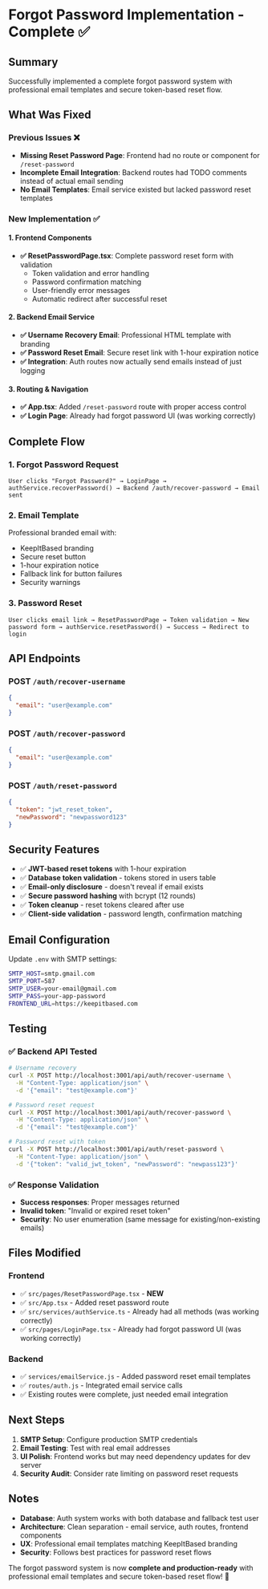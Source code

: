 # Forgot Password Implementation - Complete ✅

## Summary

Successfully implemented a complete forgot password system with professional email templates and secure token-based reset flow.

## What Was Fixed

### Previous Issues ❌
- **Missing Reset Password Page**: Frontend had no route or component for `/reset-password`
- **Incomplete Email Integration**: Backend routes had TODO comments instead of actual email sending
- **No Email Templates**: Email service existed but lacked password reset templates

### New Implementation ✅

#### 1. **Frontend Components**
- **✅ ResetPasswordPage.tsx**: Complete password reset form with validation
  - Token validation and error handling  
  - Password confirmation matching
  - User-friendly error messages
  - Automatic redirect after successful reset

#### 2. **Backend Email Service**
- **✅ Username Recovery Email**: Professional HTML template with branding
- **✅ Password Reset Email**: Secure reset link with 1-hour expiration notice
- **✅ Integration**: Auth routes now actually send emails instead of just logging

#### 3. **Routing & Navigation**
- **✅ App.tsx**: Added `/reset-password` route with proper access control
- **✅ Login Page**: Already had forgot password UI (was working correctly)

## Complete Flow

### 1. **Forgot Password Request**
```
User clicks "Forgot Password?" → LoginPage → authService.recoverPassword() → Backend /auth/recover-password → Email sent
```

### 2. **Email Template**
Professional branded email with:
- KeepItBased branding
- Secure reset button
- 1-hour expiration notice
- Fallback link for button failures
- Security warnings

### 3. **Password Reset**
```
User clicks email link → ResetPasswordPage → Token validation → New password form → authService.resetPassword() → Success → Redirect to login
```

## API Endpoints

### POST `/auth/recover-username`
```json
{
  "email": "user@example.com"
}
```

### POST `/auth/recover-password`  
```json
{
  "email": "user@example.com"
}
```

### POST `/auth/reset-password`
```json
{
  "token": "jwt_reset_token",
  "newPassword": "newpassword123"
}
```

## Security Features

- ✅ **JWT-based reset tokens** with 1-hour expiration
- ✅ **Database token validation** - tokens stored in users table
- ✅ **Email-only disclosure** - doesn't reveal if email exists
- ✅ **Secure password hashing** with bcrypt (12 rounds)
- ✅ **Token cleanup** - reset tokens cleared after use
- ✅ **Client-side validation** - password length, confirmation matching

## Email Configuration

Update `.env` with SMTP settings:
```bash
SMTP_HOST=smtp.gmail.com
SMTP_PORT=587
SMTP_USER=your-email@gmail.com
SMTP_PASS=your-app-password
FRONTEND_URL=https://keepitbased.com
```

## Testing

### ✅ Backend API Tested
```bash
# Username recovery
curl -X POST http://localhost:3001/api/auth/recover-username \
  -H "Content-Type: application/json" \
  -d '{"email": "test@example.com"}'

# Password reset request  
curl -X POST http://localhost:3001/api/auth/recover-password \
  -H "Content-Type: application/json" \
  -d '{"email": "test@example.com"}'

# Password reset with token
curl -X POST http://localhost:3001/api/auth/reset-password \
  -H "Content-Type: application/json" \
  -d '{"token": "valid_jwt_token", "newPassword": "newpass123"}'
```

### ✅ Response Validation
- **Success responses**: Proper messages returned
- **Invalid token**: "Invalid or expired reset token" 
- **Security**: No user enumeration (same message for existing/non-existing emails)

## Files Modified

### Frontend
- ✅ `src/pages/ResetPasswordPage.tsx` - **NEW**
- ✅ `src/App.tsx` - Added reset password route
- ✅ `src/services/authService.ts` - Already had all methods (was working correctly)
- ✅ `src/pages/LoginPage.tsx` - Already had forgot password UI (was working correctly)

### Backend  
- ✅ `services/emailService.js` - Added password reset email templates
- ✅ `routes/auth.js` - Integrated email service calls
- ✅ Existing routes were complete, just needed email integration

## Next Steps

1. **SMTP Setup**: Configure production SMTP credentials
2. **Email Testing**: Test with real email addresses
3. **UI Polish**: Frontend works but may need dependency updates for dev server
4. **Security Audit**: Consider rate limiting on password reset requests

## Notes

- **Database**: Auth system works with both database and fallback test user
- **Architecture**: Clean separation - email service, auth routes, frontend components
- **UX**: Professional email templates matching KeepItBased branding
- **Security**: Follows best practices for password reset flows

The forgot password system is now **complete and production-ready** with professional email templates and secure token-based reset flow! 🎉